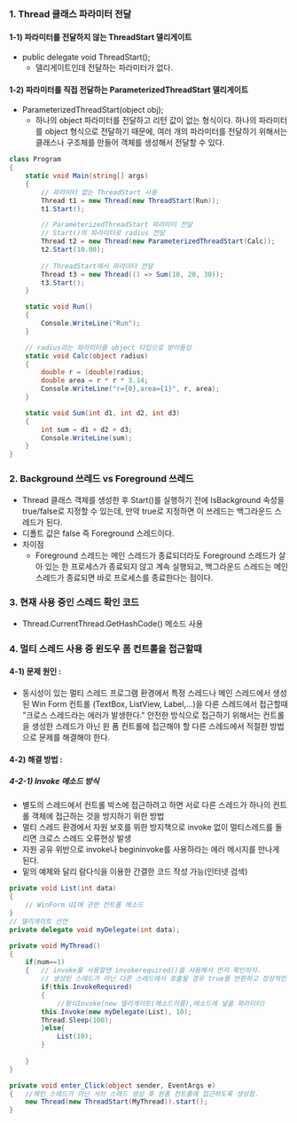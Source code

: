 ### 1. Thread 클래스 파라미터 전달

#### 1-1) 파라미터를 전달하지 않는 ThreadStart 델리게이트

- public delegate void ThreadStart();
  - 델리게이트인데 전달하는 파라미터가 없다.

#### 1-2) 파라미터를 직접 전달하는 ParameterizedThreadStart 델리게이트

- ParameterizedThreadStart(object obj); 	
  - 하나의 object 파라미터를 전달하고 리턴 값이 없는 형식이다. 하나의 파라미터를 object 형식으로 전달하기 때문에, 여러 개의 파라미터를 전달하기 위해서는 클래스나 구조체를 만들어 객체를 생성해서 전달할 수 있다.

```C#
class Program
{
    static void Main(string[] args)
    {
        // 파라미터 없는 ThreadStart 사용
        Thread t1 = new Thread(new ThreadStart(Run));
        t1.Start();

        // ParameterizedThreadStart 파라미터 전달
        // Start()의 파라미터로 radius 전달
        Thread t2 = new Thread(new ParameterizedThreadStart(Calc));
        t2.Start(10.00);
        
        // ThreadStart에서 파라미터 전달
        Thread t3 = new Thread(() => Sum(10, 20, 30));
        t3.Start();
    }

    static void Run()
    {
        Console.WriteLine("Run");
    }

    // radius라는 파라미터를 object 타입으로 받아들임
    static void Calc(object radius)
    {
        double r = (double)radius;
        double area = r * r * 3.14;
        Console.WriteLine("r={0},area={1}", r, area);
    }

    static void Sum(int d1, int d2, int d3)
    {
        int sum = d1 + d2 + d3;
        Console.WriteLine(sum);
    }
}
```

### 2. Background 쓰레드 vs Foreground 쓰레드

- Thread 클래스 객체를 생성한 후 Start()를 실행하기 전에 IsBackground 속성을 true/false로 지정할 수 있는데, 만약 true로 지정하면 이 쓰레드는 백그라운드 스레드가 된다. 
- 디폴트 값은 false 즉 Foreground 스레드이다.
- 차이점
  - Foreground 스레드는 메인 스레드가 종료되더라도 Foreground 스레드가 살아 있는 한 프로세스가 종료되지 않고 계속 실행되고, 백그라운드 스레드는 메인 스레드가 종료되면 바로 프로세스를 종료한다는 점이다.

### 3. 현재 사용 중인 스레드 확인 코드

- Thread.CurrentThread.GetHashCode() 메소드 사용



### 4. 멀티 스레드 사용 중 윈도우 폼 컨트롤을 접근할때

#### 4-1) 문제 원인 : 

- 동시성이 있는 멀티 스레드 프로그램 환경에서 특정 스레드나 메인 스레드에서 생성된 Win Form 컨트롤 (TextBox, ListView, Label,...)을 다른 스레드에서 접근할때 "크로스 스레드라는 에러가 발생한다." 안전한 방식으로 접근하기 위해서는 컨트롤을 생성한 스레드가 아닌 윈 폼 컨트롤에 접근해야 할 다른 스레드에서 적절한 방법으로 문제를 해결해야 한다.



#### 4-2) 해결 방법 :

##### 4-2-1) Invoke 메소드 방식

- 별도의 스레드에서 컨트롤 박스에 접근하려고 하면 서로 다른 스레드가 하나의 컨트롤 객체에 접근하는 것을 방지하기 위한 방법
- 멀티 스레드 환경에서 자원 보호를 위한 방지책으로 invoke 없이 멀티스레드를 돌리면 크로스 스레드 오류현상 발생
- 자원 공유 위반으로 invoke나 begininvoke를 사용하라는 에러 메시지를 만나게 된다.
- 밑의 예제와 달리 람다식을 이용한 간결한 코드 작성 가능(인터넷 검색)

```C#
private void List(int data)
{
	// WinForm UI에 관한 컨트롤 메소드    
}
// 델리게이트 선언
private delegate void myDelegate(int data);

private void MyThread()
{
    if(num==1)
    {	// invoke를 사용할땐 invokerequired()를 사용해서 먼저 확인하자. 
        // 생성된 스레드가 아닌 다른 스레드에서 호출될 경우 true를 반환하고 정상적인 경우엔 false를 반환한다.
        if(this.InvokeRequired)
        {
            //형식Invoke(new 델리게이트(메소드이름),메소드에 넣을 파라미터)
        this.Invoke(new myDelegate(List), 10);
        Thread.Sleep(100); 
        }else{
            List(10);
        }
        
    }
}

private void enter_Click(object sender, EventArgs e)
{	//메인 스레드가 아닌 서브 스레드 생성 후 윈폼 컨트롤에 접근하도록 생성함.
    new Thread(new ThreadStart(MyThread)).start();
}
```

